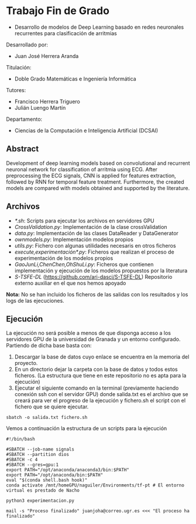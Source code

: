# Trabajo Fin de Grado 

- Desarrollo de modelos de Deep Learning basado en redes neuronales recurrentes para clasificación de arritmias

Desarrollado por:  
- Juan José Herrera Aranda

Titulación:
- Doble Grado Matemáticas e Ingeniería Informática

Tutores:
- Francisco Herrera Triguero
- Julián Luengo Martín

Departamento: 
- Ciencias de la Computación e Inteligencia Artificial (DCSAI)

## Abstract
Development of deep learning models based on convolutional and recurrent neuronal network for classification of arritmia using ECG. After preprocessing the ECG signals, CNN is applied for features extraction, followed by RNN for temporal feature treatment. Furthermore, the created models are compared with models obtained and supported by the literature.

## Archivos

- *\*.sh*: Scripts para ejecutar los archivos en servidores GPU
- *CrossValidation.py*: Implementación de la clase crossValidation
- *data.py*: Implementación de las clases DataReader y DataGenerator
- *ownmodels.py*: Implementación modelos propios
- *utils.py*: Fichero con algunas utilidades necesaris en otros ficheros
- *execute,experimentación\*.py*: Ficheros que realizan el proceso de experimentación de los modelos propios
- *GaoJunLi,ChenChen,OhShuLi.py*: Ficheros que contienen implementación y ejecución de los modelos propuestos por la literatura
- *S-TSFE-DL* (https://github.com/ari-dasci/S-TSFE-DL) Repositorio externo auxiliar en el que nos hemos apoyado 

__Nota:__ No se han incluido los ficheros de las salidas con los resultados y los logs de las ejecuciones.


## Ejecución

La ejecución no será posible a menos de que disponga acceso a los servidores GPU de la universidad de Granada y un entorno configurado.
Partiendo de dicha base basta con:

1. Descargar la base de datos cuyo enlace se encuentra en la memoria del proyecto.
2. En un directorio dejar la carpeta con la base de datos y todos estos ficheros. (La estructura que tiene en este repositorio no es apta para la ejecución)
3. Ejecutar el siguiente comando en la terminal (previamente haciendo conexión ssh con el servidor GPU) donde salida.txt es el archivo que se creará para ver el progreso de la ejecución y fichero.sh el script con el fichero que se quiere ejecutar.

```!bash
sbatch -o salida.txt fichero.sh
```

Vemos a continuación la estructura de un scripts para la ejecución
```!bash
#!/bin/bash
  
#SBATCH --job-name signals
#SBATCH --partition dios
#SBATCH -c 4
#SBATCH --gres=gpu:1
export PATH="/opt/anaconda/anaconda3/bin:$PATH"
export PATH="/opt/anaconda/bin:$PATH"
eval "$(conda shell.bash hook)"
conda activate /mnt/homeGPU/naguiler/Environments/tf-pt # El entorno virtual es prestado de Nacho

python3 experimentacion.py 

mail -s "Proceso finalizado" juanjoha@correo.ugr.es <<< "El proceso ha finalizado"
```

